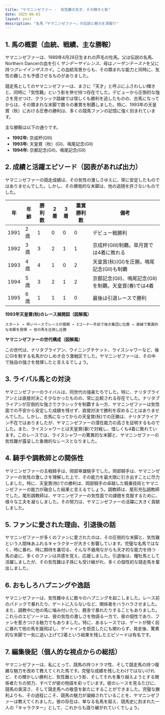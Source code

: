 ```yaml
---
title: "ヤマニンゼファー -  気性難の天才、その輝きと影"
date: 2025-06-03
layout: post
description: "名馬『ヤマニンゼファー』の伝説と魅力を深堀り"
---
```


## 1. 馬の概要（血統、戦績、主な勝鞍）

ヤマニンゼファーは、1989年4月28日生まれの芦毛の牡馬。父は伝説の名馬、Northern Dancerの血を引く*サンデーサイレンス*、母は*ノーザンテースト*を父に持つ*グレイインザスカイ*。この血統背景からも、その類まれな能力と同時に、気性の難しさも予感させるものがありました。

競走馬としてのヤマニンゼファーは、まさに「天才」と呼ぶにふさわしい輝きと、同時に「気性難」という影を併せ持つ存在でした。デビューから圧倒的な強さを見せつけ、クラシック路線では惜しくも勝利を逃したものの、古馬になってからは、その類まれな末脚で数々の重賞を制覇しました。特に、1993年の天皇賞（秋）における圧巻の勝利は、多くの競馬ファンの記憶に強く刻まれています。

主な勝鞍は以下の通りです。

* **1992年:**  京成杯(GIII)
* **1993年:** 天皇賞（秋）(GI)、鳴尾記念(GII)
* **1994年:**  京都記念(GII)、鳴尾記念(GII)


## 2. 成績と活躍エピソード（図表があれば出力）

ヤマニンゼファーの競走成績は、その気性の激しさゆえに、常に安定したものではありませんでした。しかし、その爆発的な末脚は、他の追随を許さないものでした。

| 年 | 年齢 | 勝利数 | 2着 | 3着 | 重賞勝利数 | 備考 |
|---|---|---|---|---|---|---|
| 1991 | 2歳 | 1 | 0 | 0 | 0 | デビュー戦勝利 |
| 1992 | 3歳 | 3 | 2 | 1 | 1 | 京成杯(GIII)制覇。皐月賞では4着に敗れる |
| 1993 | 4歳 | 4 | 1 | 0 | 2 | 天皇賞(秋)(GI)を圧勝。鳴尾記念(GII)も制覇 |
| 1994 | 5歳 | 3 | 2 | 1 | 2 | 京都記念(GII)、鳴尾記念(GII)を制覇。天皇賞(春)では4着 |
| 1995 | 6歳 | 1 | 1 | 1 | 0 | 最後は引退レースで勝利 |


**1993年天皇賞(秋)のレース展開図（図解風）**

```
スタート → 早いペースでレースが展開 → 3コーナー手前で後方集団に位置 → 直線で驚異的な末脚を発揮 → 他の馬を圧倒し圧勝
```

**ヤマニンゼファーの世代構成（図解風）**

この世代は、ナリタブライアン、ウイニングチケット、ライスシャワーなど、後にGIを制する名馬がひしめき合う激戦区でした。ヤマニンゼファーは、その中で独自の強さを発揮したと言えるでしょう。


## 3. ライバル馬との対決

ヤマニンゼファーのライバルは、同世代の強豪たちでした。特に、ナリタブライアンとは直接対決こそ少なかったものの、常に比較される存在でした。ナリタブライアンが圧倒的な強さでクラシックを制覇する一方、ヤマニンゼファーは気性面での不安から安定した成績を残せず、直接対決で勝利を収めることはありませんでした。しかし、古馬になってからの天皇賞(秋)での圧勝は、ナリタブライアン不在ではありましたが、ヤマニンゼファーの潜在能力の高さを証明するものでした。また、ライスシャワーとは天皇賞(春)で対戦し、惜しくも4着に敗れています。このレースでは、ライスシャワーの驚異的な末脚と、ヤマニンゼファーの気性難が露呈した象徴的なレースとなりました。


## 4. 騎手や調教師との関係性

ヤマニンゼファーの主戦騎手は、岡部幸雄騎手でした。岡部騎手は、ヤマニンゼファーの気性の激しさを理解した上で、その能力を最大限に引き出すことに尽力しました。特に、天皇賞(秋)での勝利は、岡部騎手の卓越した騎乗技術とヤマニンゼファーの能力が融合した結果と言えるでしょう。調教師は、尾形充弘調教師でした。尾形調教師は、ヤマニンゼファーの気性面での課題を克服するために、様々な工夫を凝らしました。その努力は、ヤマニンゼファーの活躍に大きく貢献しました。


## 5. ファンに愛された理由、引退後の話

ヤマニンゼファーが多くのファンに愛されたのは、その圧倒的な末脚と、気性難という人間味あふれるキャラクターが大きく影響しています。完璧な名馬ではなく、時に暴れ、時に期待を裏切る、そんな不器用ながらも天才的な能力を持つ馬の姿に、多くのファンは共感を覚え、応援しました。引退後は、種牡馬として活躍しましたが、その気性難は子孫にも受け継がれ、多くの個性的な競走馬を輩出しました。


## 6. おもしろハプニングや逸話

ヤマニンゼファーは、気性難ゆえに数々のハプニングを起こしました。レース前のパドックで暴れたり、ゲートに入らないなど、関係者をハラハラさせました。また、調教中に他の馬に噛み付いたり、厩舎で暴れたりすることもありました。これらのエピソードは、彼の気性の激しさを物語る一方で、彼の個性であり、ファンを惹きつける魅力でもありました。特に、あるレースでは、ゲートが開く前に暴れて他の馬を蹴飛ばし、ゲートインを拒否したにも関わらず、発走後、驚異的な末脚で一気に追い上げて2着という結果を残したエピソードは有名です。


## 7. 編集後記（個人的な視点からの総括）

ヤマニンゼファーは、私にとって、競馬の持つドラマ性、そして競走馬の持つ複雑な魅力を改めて教えてくれた馬です。完璧な成績を残したわけではないけれど、その輝かしい勝利と、気性難という影、そしてそれを乗り越えようとする関係者たちの努力、すべてが彼の物語を彩っています。彼のレースを見るたびに、競馬の奥深さ、そして競走馬への敬意を新たにすることができました。完璧な勝利よりも、その過程にこそ、競馬の魅力が凝縮されていることを、ヤマニンゼファーは教えてくれました。彼の存在は、単なる名馬を超え、競馬史に刻まれた一人の「キャラクター」として、これからも語り継がれていくでしょう。
